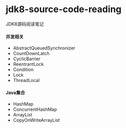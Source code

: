 # jdk8-source-code-reading
JDK8源码阅读笔记

#### 并发相关
+ AbstractQueuedSynchronizer
+ CountDownLatch
+ CyclicBarrier
+ ReentrantLock
+ Condition
+ Lock
+ ThreadLocal

#### Java集合
+ HashMap
+ ConcurrentHashMap
+ ArrayList
+ CopyOnWriteArrayList
